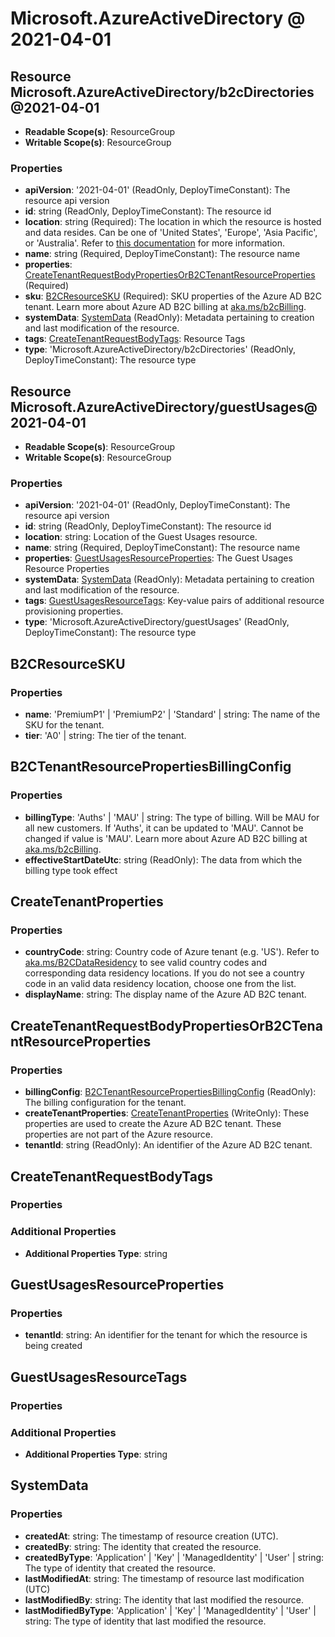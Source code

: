 # Microsoft.AzureActiveDirectory @ 2021-04-01

## Resource Microsoft.AzureActiveDirectory/b2cDirectories@2021-04-01
* **Readable Scope(s)**: ResourceGroup
* **Writable Scope(s)**: ResourceGroup
### Properties
* **apiVersion**: '2021-04-01' (ReadOnly, DeployTimeConstant): The resource api version
* **id**: string (ReadOnly, DeployTimeConstant): The resource id
* **location**: string (Required): The location in which the resource is hosted and data resides. Can be one of 'United States', 'Europe', 'Asia Pacific', or 'Australia'. Refer to [this documentation](https://aka.ms/B2CDataResidency) for more information.
* **name**: string (Required, DeployTimeConstant): The resource name
* **properties**: [CreateTenantRequestBodyPropertiesOrB2CTenantResourceProperties](#createtenantrequestbodypropertiesorb2ctenantresourceproperties) (Required)
* **sku**: [B2CResourceSKU](#b2cresourcesku) (Required): SKU properties of the Azure AD B2C tenant. Learn more about Azure AD B2C billing at [aka.ms/b2cBilling](https://aka.ms/b2cBilling).
* **systemData**: [SystemData](#systemdata) (ReadOnly): Metadata pertaining to creation and last modification of the resource.
* **tags**: [CreateTenantRequestBodyTags](#createtenantrequestbodytags): Resource Tags
* **type**: 'Microsoft.AzureActiveDirectory/b2cDirectories' (ReadOnly, DeployTimeConstant): The resource type

## Resource Microsoft.AzureActiveDirectory/guestUsages@2021-04-01
* **Readable Scope(s)**: ResourceGroup
* **Writable Scope(s)**: ResourceGroup
### Properties
* **apiVersion**: '2021-04-01' (ReadOnly, DeployTimeConstant): The resource api version
* **id**: string (ReadOnly, DeployTimeConstant): The resource id
* **location**: string: Location of the Guest Usages resource.
* **name**: string (Required, DeployTimeConstant): The resource name
* **properties**: [GuestUsagesResourceProperties](#guestusagesresourceproperties): The Guest Usages Resource Properties
* **systemData**: [SystemData](#systemdata) (ReadOnly): Metadata pertaining to creation and last modification of the resource.
* **tags**: [GuestUsagesResourceTags](#guestusagesresourcetags): Key-value pairs of additional resource provisioning properties.
* **type**: 'Microsoft.AzureActiveDirectory/guestUsages' (ReadOnly, DeployTimeConstant): The resource type

## B2CResourceSKU
### Properties
* **name**: 'PremiumP1' | 'PremiumP2' | 'Standard' | string: The name of the SKU for the tenant.
* **tier**: 'A0' | string: The tier of the tenant.

## B2CTenantResourcePropertiesBillingConfig
### Properties
* **billingType**: 'Auths' | 'MAU' | string: The type of billing. Will be MAU for all new customers. If 'Auths', it can be updated to 'MAU'. Cannot be changed if value is 'MAU'. Learn more about Azure AD B2C billing at [aka.ms/b2cBilling](https://aka.ms/b2cbilling).
* **effectiveStartDateUtc**: string (ReadOnly): The data from which the billing type took effect

## CreateTenantProperties
### Properties
* **countryCode**: string: Country code of Azure tenant (e.g. 'US'). Refer to [aka.ms/B2CDataResidency](https://aka.ms/B2CDataResidency) to see valid country codes and corresponding data residency locations. If you do not see a country code in an valid data residency location, choose one from the list.
* **displayName**: string: The display name of the Azure AD B2C tenant.

## CreateTenantRequestBodyPropertiesOrB2CTenantResourceProperties
### Properties
* **billingConfig**: [B2CTenantResourcePropertiesBillingConfig](#b2ctenantresourcepropertiesbillingconfig) (ReadOnly): The billing configuration for the tenant.
* **createTenantProperties**: [CreateTenantProperties](#createtenantproperties) (WriteOnly): These properties are used to create the Azure AD B2C tenant. These properties are not part of the Azure resource.
* **tenantId**: string (ReadOnly): An identifier of the Azure AD B2C tenant.

## CreateTenantRequestBodyTags
### Properties
### Additional Properties
* **Additional Properties Type**: string

## GuestUsagesResourceProperties
### Properties
* **tenantId**: string: An identifier for the tenant for which the resource is being created

## GuestUsagesResourceTags
### Properties
### Additional Properties
* **Additional Properties Type**: string

## SystemData
### Properties
* **createdAt**: string: The timestamp of resource creation (UTC).
* **createdBy**: string: The identity that created the resource.
* **createdByType**: 'Application' | 'Key' | 'ManagedIdentity' | 'User' | string: The type of identity that created the resource.
* **lastModifiedAt**: string: The timestamp of resource last modification (UTC)
* **lastModifiedBy**: string: The identity that last modified the resource.
* **lastModifiedByType**: 'Application' | 'Key' | 'ManagedIdentity' | 'User' | string: The type of identity that last modified the resource.

